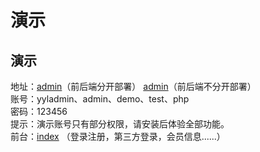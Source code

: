# 演示

## 演示

地址：[admin](https://admin.yyladmin.top)（前后端分开部署） [admin](https://api.yyladmin.top/admin)（前后端不分开部署）  
账号：yyladmin、admin、demo、test、php  
密码：123456  
提示：演示账号只有部分权限，请安装后体验全部功能。  
前台：[index](https://www.yyladmin.top) （登录注册，第三方登录，会员信息......）
 